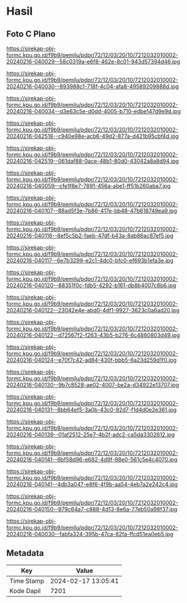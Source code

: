 # Hasil

## Foto C Plano

https://sirekap-obj-formc.kpu.go.id/f9b9/pemilu/pdpr/72/12/03/20/10/7212032010002-20240216-040029--58c0319a-e6f8-462e-8c01-943d57394d46.jpg

https://sirekap-obj-formc.kpu.go.id/f9b9/pemilu/pdpr/72/12/03/20/10/7212032010002-20240216-040030--893988c1-718f-4c04-afa8-49589209888d.jpg

https://sirekap-obj-formc.kpu.go.id/f9b9/pemilu/pdpr/72/12/03/20/10/7212032010002-20240216-040034--d3e63c5e-d0dd-4005-b710-edbe147d9e9d.jpg

https://sirekap-obj-formc.kpu.go.id/f9b9/pemilu/pdpr/72/12/03/20/10/7212032010002-20240216-042518--c940e98e-acb6-49d2-877a-d421b95cbf4d.jpg

https://sirekap-obj-formc.kpu.go.id/f9b9/pemilu/pdpr/72/12/03/20/10/7212032010002-20240216-042519--061daf88-0ace-48b1-80d0-43042a8a8d94.jpg

https://sirekap-obj-formc.kpu.go.id/f9b9/pemilu/pdpr/72/12/03/20/10/7212032010002-20240216-040059--cfe1f8e7-7891-456a-abe1-ff51b260aba7.jpg

https://sirekap-obj-formc.kpu.go.id/f9b9/pemilu/pdpr/72/12/03/20/10/7212032010002-20240216-040107--88ad5f3e-7b86-417e-bb48-47b618749ea9.jpg

https://sirekap-obj-formc.kpu.go.id/f9b9/pemilu/pdpr/72/12/03/20/10/7212032010002-20240216-040116--8ef5c5b2-faeb-47df-b43a-8ab86ac87ef5.jpg

https://sirekap-obj-formc.kpu.go.id/f9b9/pemilu/pdpr/72/12/03/20/10/7212032010002-20240216-040117--6e7b3299-e2c1-4dc0-bfc0-ef693b1efa3e.jpg

https://sirekap-obj-formc.kpu.go.id/f9b9/pemilu/pdpr/72/12/03/20/10/7212032010002-20240216-040120--88351f0c-fdb5-4292-b161-db8b4007c8b6.jpg

https://sirekap-obj-formc.kpu.go.id/f9b9/pemilu/pdpr/72/12/03/20/10/7212032010002-20240216-040122--23042e4e-abd0-4df1-9927-3623c0a6ad20.jpg

https://sirekap-obj-formc.kpu.go.id/f9b9/pemilu/pdpr/72/12/03/20/10/7212032010002-20240216-040122--d72567f2-f263-43b5-b276-6c4880803d49.jpg

https://sirekap-obj-formc.kpu.go.id/f9b9/pemilu/pdpr/72/12/03/20/10/7212032010002-20240216-040124--e70f7c42-ad84-430f-bbb5-6a23d259d1f0.jpg

https://sirekap-obj-formc.kpu.go.id/f9b9/pemilu/pdpr/72/12/03/20/10/7212032010002-20240216-040130--9b7c8528-ae02-4007-be2a-d34922e13707.jpg

https://sirekap-obj-formc.kpu.go.id/f9b9/pemilu/pdpr/72/12/03/20/10/7212032010002-20240216-040131--8bb64ef5-3a0b-43c0-92d7-f1d4d0e2e361.jpg

https://sirekap-obj-formc.kpu.go.id/f9b9/pemilu/pdpr/72/12/03/20/10/7212032010002-20240216-040139--01af2512-25e7-4b2f-adc2-ca5da3302612.jpg

https://sirekap-obj-formc.kpu.go.id/f9b9/pemilu/pdpr/72/12/03/20/10/7212032010002-20240216-040141--6bf58d96-e682-4d9f-98e0-561c5e4c4070.jpg

https://sirekap-obj-formc.kpu.go.id/f9b9/pemilu/pdpr/72/12/03/20/10/7212032010002-20240216-040141--4db3a047-e8f6-4f9b-aa54-4eb7a2e242c4.jpg

https://sirekap-obj-formc.kpu.go.id/f9b9/pemilu/pdpr/72/12/03/20/10/7212032010002-20240216-040150--979c64a7-c888-4d13-8e6a-77eb50a98f37.jpg

https://sirekap-obj-formc.kpu.go.id/f9b9/pemilu/pdpr/72/12/03/20/10/7212032010002-20240216-040030--fabfa324-395b-47ca-82fa-ffcd51ea0eb5.jpg


## Metadata

| Key        | Value               |
| ---------- | ------------------- |
| Time Stamp | 2024-02-17 13:05:41 |
| Kode Dapil | 7201                |



